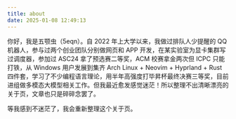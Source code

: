 ```yaml
---
title: about
date: 2025-01-08 12:49:13
---
```


你好，我是五颚虫（5eqn）。自 2022 年上大学以来，我做过排队人少提醒的 QQ 机器人，参与过两个创业团队分别做网页和 APP 开发，在某实验室为显卡集群写过调度器，参加过 ASC24 拿了预选赛二等奖，ACM 校赛拿金两次但 ICPC 只能打铁，从 Windows 用户发展到集齐 Arch Linux + Neovim + Hyprland + Rust 四件套，学习了不少编程语言理论，用半年高强度打毕昇杯最终决赛三等奖，目前进组做多模态大模型相关工作。但我最近愈发感觉迷茫！所以整理不出清晰漂亮的关于页，文章也只是碎碎念罢了。

等我感到不迷茫了，我会重新整理这个关于页。